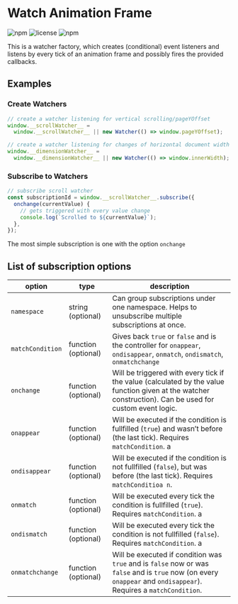 # Watch Animation Frame

![npm](https://img.shields.io/npm/v/@fuckingdigital/watch-animation-frame) ![license](https://img.shields.io/npm/l/@fuckingdigital/watch-animation-frame) ![npm](https://img.shields.io/npm/dt/@fuckingdigital/watch-animation-frame)

This is a watcher factory, which creates (conditional) event listeners and listens by every tick of an animation frame and possibly fires the provided callbacks.

## Examples

### Create Watchers

```javascript
// create a watcher listening for vertical scrolling/pageYOffset
window.__scrollWatcher__ =
  window.__scrollWatcher__ || new Watcher(() => window.pageYOffset);

// create a watcher listening for changes of horizontal document width
window.__dimensionWatcher__ =
  window.__dimensionWatcher__ || new Watcher(() => window.innerWidth);
```

### Subscribe to Watchers

```javascript
// subscribe scroll watcher
const subscriptionId = window.__scrollWatcher__.subscribe({
  onchange(currentValue) {
    // gets triggered with every value change
    console.log(`Scrolled to ${currentValue}`);
  },
});
```

The most simple subscription is one with the option `onchange`

## List of subscription options

| option           | type                | description                                                                                                                                                        |
| ---------------- | ------------------- | ------------------------------------------------------------------------------------------------------------------------------------------------------------------ |
| `namespace`      | string (optional)   | Can group subscriptions under one namespace. Helps to unsubscribe multiple subscriptions at once.                                                                  |
| `matchCondition` | function (optional) | Gives back `true` or `false` and is the controller for `onappear`, `ondisappear`, `onmatch`, `ondismatch`, `onmatchchange`                                         |
| `onchange`       | function (optional) | Will be triggered with every tick if the value (calculated by the value function given at the watcher construction). Can be used for custom event logic.           |
| `onappear`       | function (optional) | Will be executed if the condition is fullfilled (`true`) and wasn’t before (the last tick). Requires `matchCondition`. a                                           |
| `ondisappear`    | function (optional) | Will be executed if the condition is not fullfilled (`false`), but was before (the last tick). Requires `matchConditioa n`.                                        |
| `onmatch`        | function (optional) | Will be executed every tick the condition is fullfilled (`true`). Requires `matchCondition`. a                                                                     |
| `ondismatch`     | function (optional) | Will be executed every tick the condition is not fullfilled (`false`). Requires `matchCondition`. a                                                                |
| `onmatchchange`  | function (optional) | Will be executed if condition was `true` and is `false` now or was `false` and is `true` now (on every `onappear` and `ondisappear`). Requires a `matchCondition`. |
